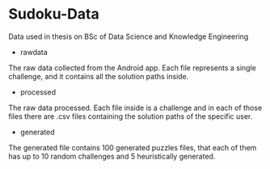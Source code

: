 # Sudoku-Data
Data used in thesis on BSc of Data Science and Knowledge Engineering

  - rawdata

The raw data collected from the Android app. Each file represents a single challenge, and it contains all the solution paths inside.

  - processed

The raw data processed. Each file inside is a challenge and in each of those files there are .csv files containing the solution paths of the specific user.

  - generated

The generated file contains 100 generated puzzles files, that each of them has up to 10 random challenges and 5 heuristically generated.

